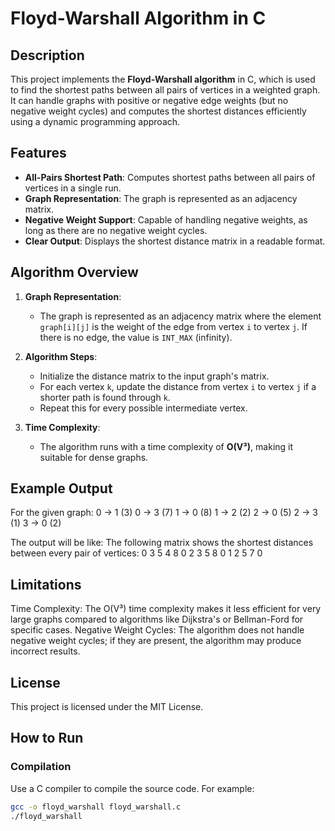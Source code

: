 # Floyd-Warshall Algorithm in C

## Description

This project implements the **Floyd-Warshall algorithm** in C, which is used to find the shortest paths between all pairs of vertices in a weighted graph. It can handle graphs with positive or negative edge weights (but no negative weight cycles) and computes the shortest distances efficiently using a dynamic programming approach.

## Features

- **All-Pairs Shortest Path**: Computes shortest paths between all pairs of vertices in a single run.
- **Graph Representation**: The graph is represented as an adjacency matrix.
- **Negative Weight Support**: Capable of handling negative weights, as long as there are no negative weight cycles.
- **Clear Output**: Displays the shortest distance matrix in a readable format.

## Algorithm Overview

1. **Graph Representation**: 
   - The graph is represented as an adjacency matrix where the element `graph[i][j]` is the weight of the edge from vertex `i` to vertex `j`. If there is no edge, the value is `INT_MAX` (infinity).

2. **Algorithm Steps**:
   - Initialize the distance matrix to the input graph's matrix.
   - For each vertex `k`, update the distance from vertex `i` to vertex `j` if a shorter path is found through `k`.
   - Repeat this for every possible intermediate vertex.
   
3. **Time Complexity**: 
   - The algorithm runs with a time complexity of **O(V³)**, making it suitable for dense graphs.

## Example Output
For the given graph:
0 -> 1 (3)
0 -> 3 (7)
1 -> 0 (8)
1 -> 2 (2)
2 -> 0 (5)
2 -> 3 (1)
3 -> 0 (2)

The output will be like:
The following matrix shows the shortest distances between every pair of vertices:
      0      3      5      4
      8      0      2      3
      5      8      0      1
      2      5      7      0

## Limitations
Time Complexity: The O(V³) time complexity makes it less efficient for very large graphs compared to algorithms like Dijkstra's or Bellman-Ford for specific cases.
Negative Weight Cycles: The algorithm does not handle negative weight cycles; if they are present, the algorithm may produce incorrect results.

## License
This project is licensed under the MIT License.

## How to Run

### Compilation
Use a C compiler to compile the source code. For example:
```bash
gcc -o floyd_warshall floyd_warshall.c
./floyd_warshall

